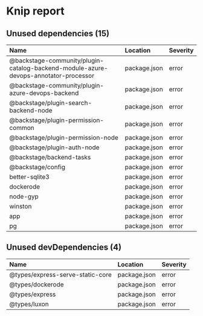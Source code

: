 # Knip report

## Unused dependencies (15)

| Name                                                                                | Location     | Severity |
| :---------------------------------------------------------------------------------- | :----------- | :------- |
| @backstage-community/plugin-catalog-backend-module-azure-devops-annotator-processor | package.json | error    |
| @backstage-community/plugin-azure-devops-backend                                    | package.json | error    |
| @backstage/plugin-search-backend-node                                               | package.json | error    |
| @backstage/plugin-permission-common                                                 | package.json | error    |
| @backstage/plugin-permission-node                                                   | package.json | error    |
| @backstage/plugin-auth-node                                                         | package.json | error    |
| @backstage/backend-tasks                                                            | package.json | error    |
| @backstage/config                                                                   | package.json | error    |
| better-sqlite3                                                                      | package.json | error    |
| dockerode                                                                           | package.json | error    |
| node-gyp                                                                            | package.json | error    |
| winston                                                                             | package.json | error    |
| app                                                                                 | package.json | error    |
| pg                                                                                  | package.json | error    |

## Unused devDependencies (4)

| Name                             | Location     | Severity |
| :------------------------------- | :----------- | :------- |
| @types/express-serve-static-core | package.json | error    |
| @types/dockerode                 | package.json | error    |
| @types/express                   | package.json | error    |
| @types/luxon                     | package.json | error    |
